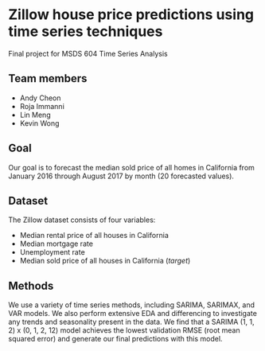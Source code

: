 # Zillow house price predictions using time series techniques

Final project for MSDS 604 Time Series Analysis

## Team members
  - Andy Cheon
  - Roja Immanni
  - Lin Meng
  - Kevin Wong

## Goal
Our goal is to forecast the median sold price of all homes in California from January 2016 through August 2017 by month 
(20 forecasted values).

## Dataset
The Zillow dataset consists of four variables:
  - Median rental price of all houses in California
  - Median mortgage rate
  - Unemployment rate
  - Median sold price of all houses in California (_target_)

## Methods
We use a variety of time series methods, including SARIMA, SARIMAX, and VAR models. We also perform extensive EDA and 
differencing to investigate any trends and seasonality present in the data. We find that a SARIMA (1, 1, 2) x (0, 1, 2, 12) 
model achieves the lowest validation RMSE (root mean squared error) and generate our final predictions with this model.

